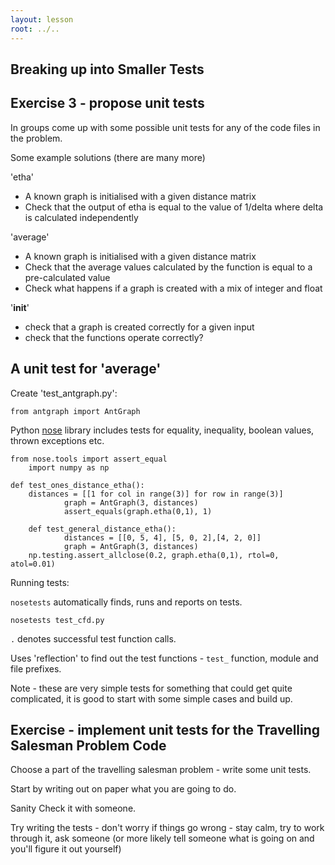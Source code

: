 ```yaml
---
layout: lesson
root: ../..
---
```


## Breaking up into Smaller Tests

Exercise 3 - propose unit tests
------------------------------------------------------------

In groups come up with some possible unit tests for any of the code files in the problem.

Some example solutions (there are many more)

'etha'

* A known graph is initialised with a given distance matrix
* Check that the output of etha is equal to the value of 1/delta where delta is calculated independently

'average'

* A known graph is initialised with a given distance matrix
* Check that the average values calculated by the function is equal to a pre-calculated value
* Check what happens if a graph is created with a mix of integer and float

'__init__'

* check that a graph is created correctly for a given input
* check that the functions operate correctly?

A unit test for 'average'
----------------------

Create 'test_antgraph.py':

	from antgraph import AntGraph

Python [nose](https://pypi.python.org/pypi/nose/) library includes tests for equality, inequality, boolean values, thrown exceptions etc.
	
	from nose.tools import assert_equal
        import numpy as np

	def test_ones_distance_etha():
		distances = [[1 for col in range(3)] for row in range(3)]
                graph = AntGraph(3, distances)
                assert_equals(graph.etha(0,1), 1)

        def test_general_distance_etha():
                distances = [[0, 5, 4], [5, 0, 2],[4, 2, 0]]
                graph = AntGraph(3, distances)
		np.testing.assert_allclose(0.2, graph.etha(0,1), rtol=0, atol=0.01)

Running tests:

`nosetests` automatically finds, runs and reports on tests.

    nosetests test_cfd.py

`.` denotes successful test function calls.

Uses 'reflection' to find out the test functions - `test_` function, module and file prefixes.

Note - these are very simple tests for something that could get quite complicated, it is good to start with some simple cases and build up.


Exercise - implement unit tests for the Travelling Salesman Problem Code
--------------------------------------------------------------------------

Choose a part of the travelling salesman problem - write some unit tests.

Start by writing out on paper what you are going to do.

Sanity Check it with someone.

Try writing the tests 
	- don't worry if things go wrong 
	- stay calm, try to work through it, ask someone (or more likely tell someone what is going on and you'll figure it out yourself)
	
